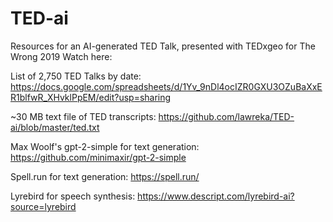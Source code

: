 # TED-ai
Resources for an AI-generated TED Talk, presented with TEDxgeo for The Wrong 2019
Watch here: 

List of 2,750 TED Talks by date: https://docs.google.com/spreadsheets/d/1Yv_9nDl4ocIZR0GXU3OZuBaXxER1blfwR_XHvklPpEM/edit?usp=sharing

~30 MB text file of TED transcripts: https://github.com/lawreka/TED-ai/blob/master/ted.txt

Max Woolf's gpt-2-simple for text generation: https://github.com/minimaxir/gpt-2-simple

Spell.run for text generation: https://spell.run/

Lyrebird for speech synthesis: https://www.descript.com/lyrebird-ai?source=lyrebird
